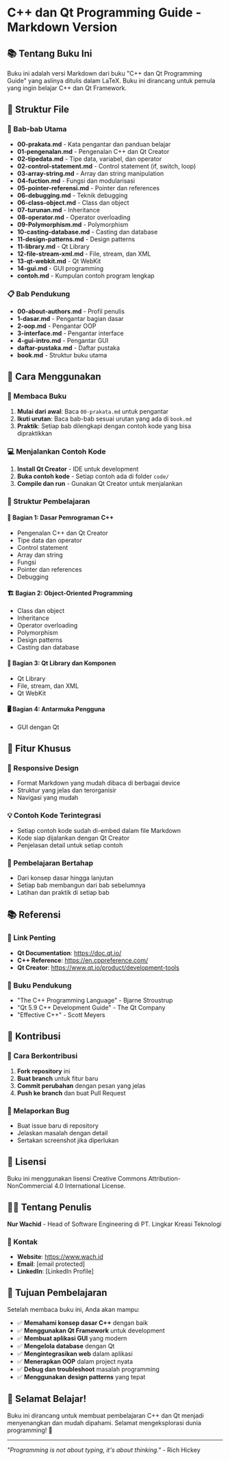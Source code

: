 # C++ dan Qt Programming Guide - Markdown Version

## 📚 Tentang Buku Ini

Buku ini adalah versi Markdown dari buku "C++ dan Qt Programming Guide" yang aslinya ditulis dalam LaTeX. Buku ini dirancang untuk pemula yang ingin belajar C++ dan Qt Framework.

## 📁 Struktur File

### 📖 Bab-bab Utama

- **00-prakata.md** - Kata pengantar dan panduan belajar
- **01-pengenalan.md** - Pengenalan C++ dan Qt Creator
- **02-tipedata.md** - Tipe data, variabel, dan operator
- **02-control-statement.md** - Control statement (if, switch, loop)
- **03-array-string.md** - Array dan string manipulation
- **04-fuction.md** - Fungsi dan modularisasi
- **05-pointer-referensi.md** - Pointer dan references
- **06-debugging.md** - Teknik debugging
- **06-class-object.md** - Class dan object
- **07-turunan.md** - Inheritance
- **08-operator.md** - Operator overloading
- **09-Polymorphism.md** - Polymorphism
- **10-casting-database.md** - Casting dan database
- **11-design-patterns.md** - Design patterns
- **11-library.md** - Qt Library
- **12-file-stream-xml.md** - File, stream, dan XML
- **13-qt-webkit.md** - Qt WebKit
- **14-gui.md** - GUI programming
- **contoh.md** - Kumpulan contoh program lengkap

### 📋 Bab Pendukung

- **00-about-authors.md** - Profil penulis
- **1-dasar.md** - Pengantar bagian dasar
- **2-oop.md** - Pengantar OOP
- **3-interface.md** - Pengantar interface
- **4-gui-intro.md** - Pengantar GUI
- **daftar-pustaka.md** - Daftar pustaka
- **book.md** - Struktur buku utama

## 🚀 Cara Menggunakan

### 📖 Membaca Buku

1. **Mulai dari awal**: Baca `00-prakata.md` untuk pengantar
2. **Ikuti urutan**: Baca bab-bab sesuai urutan yang ada di `book.md`
3. **Praktik**: Setiap bab dilengkapi dengan contoh kode yang bisa dipraktikkan

### 💻 Menjalankan Contoh Kode

1. **Install Qt Creator** - IDE untuk development
2. **Buka contoh kode** - Setiap contoh ada di folder `code/`
3. **Compile dan run** - Gunakan Qt Creator untuk menjalankan

### 📝 Struktur Pembelajaran

#### 🎯 Bagian 1: Dasar Pemrograman C++
- Pengenalan C++ dan Qt Creator
- Tipe data dan operator
- Control statement
- Array dan string
- Fungsi
- Pointer dan references
- Debugging

#### 🏗️ Bagian 2: Object-Oriented Programming
- Class dan object
- Inheritance
- Operator overloading
- Polymorphism
- Design patterns
- Casting dan database

#### 🎨 Bagian 3: Qt Library dan Komponen
- Qt Library
- File, stream, dan XML
- Qt WebKit

#### 🖥️ Bagian 4: Antarmuka Pengguna
- GUI dengan Qt

## 🔧 Fitur Khusus

### 📱 Responsive Design
- Format Markdown yang mudah dibaca di berbagai device
- Struktur yang jelas dan terorganisir
- Navigasi yang mudah

### 💡 Contoh Kode Terintegrasi
- Setiap contoh kode sudah di-embed dalam file Markdown
- Kode siap dijalankan dengan Qt Creator
- Penjelasan detail untuk setiap contoh

### 🎯 Pembelajaran Bertahap
- Dari konsep dasar hingga lanjutan
- Setiap bab membangun dari bab sebelumnya
- Latihan dan praktik di setiap bab

## 📚 Referensi

### 🔗 Link Penting
- **Qt Documentation**: https://doc.qt.io/
- **C++ Reference**: https://en.cppreference.com/
- **Qt Creator**: https://www.qt.io/product/development-tools

### 📖 Buku Pendukung
- "The C++ Programming Language" - Bjarne Stroustrup
- "Qt 5.9 C++ Development Guide" - The Qt Company
- "Effective C++" - Scott Meyers

## 🤝 Kontribusi

### 📝 Cara Berkontribusi
1. **Fork repository** ini
2. **Buat branch** untuk fitur baru
3. **Commit perubahan** dengan pesan yang jelas
4. **Push ke branch** dan buat Pull Request

### 🐛 Melaporkan Bug
- Buat issue baru di repository
- Jelaskan masalah dengan detail
- Sertakan screenshot jika diperlukan

## 📄 Lisensi

Buku ini menggunakan lisensi Creative Commons Attribution-NonCommercial 4.0 International License.

## 👨‍💻 Tentang Penulis

**Nur Wachid** - Head of Software Engineering di PT. Lingkar Kreasi Teknologi

### 📧 Kontak
- **Website**: https://www.wach.id
- **Email**: [email protected]
- **LinkedIn**: [LinkedIn Profile]

## 🎯 Tujuan Pembelajaran

Setelah membaca buku ini, Anda akan mampu:

- ✅ **Memahami konsep dasar C++** dengan baik
- ✅ **Menggunakan Qt Framework** untuk development
- ✅ **Membuat aplikasi GUI** yang modern
- ✅ **Mengelola database** dengan Qt
- ✅ **Mengintegrasikan web** dalam aplikasi
- ✅ **Menerapkan OOP** dalam project nyata
- ✅ **Debug dan troubleshoot** masalah programming
- ✅ **Menggunakan design patterns** yang tepat

## 🚀 Selamat Belajar!

Buku ini dirancang untuk membuat pembelajaran C++ dan Qt menjadi menyenangkan dan mudah dipahami. Selamat mengeksplorasi dunia programming! 🎉

---

*"Programming is not about typing, it's about thinking."* - Rich Hickey 